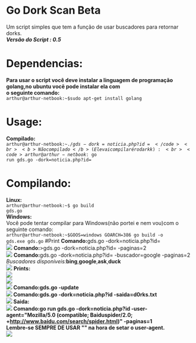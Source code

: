 # Go Dork Scan Beta
Um script simples que tem a função de usar buscadores para retornar dorks.
<br><b><i>Versão do Script : 0.5 <br></b></i>
# Dependencias:
<b>Para usar o script você deve instalar a linguagem de programação golang,no ubuntu vocẽ pode instalar ela com<br>
o seguinte comando:</b>
<br><code>arthur@arthur-netbook:~$sudo apt-get install golang</code>
# Usage:
<b>Compilado:</b>
<br><code>arthur@arthur-netbook:~$./gds -dork=noticia.php?id=</code>
<br><b>Não compilado</b>(Ele vai compilar é rodar kk):
<br><code>arthur@arthur-netbook:~$go run gds.go -dork=noticia.php?id=</code>
# Compilando:
<b>Linux:</b>
<br><code>arthur@arthur-netbook:~$ go build gds.go</code>
<br><b>Windows:</b>
<br>Você pode tentar compilar para Windows(não portei e nem vou)com o seguinte comando:
<br><code>arthur@arthur-netbook:~$GOOS=windows GOARCH=386 go build -o gds.exe gds.go</code>
#Print
<b>Comando:</b>gds.go -dork=noticia.php?id=
<br><img src="http://i.imgur.com/o53ameH.png?1"></img>
<b>Comando:</b>>gds.go -dork=noticia.php?id= -paginas=2
<br><img src="http://i.imgur.com/UlhMyxf.png?1"></img>
<b>Comando:</b>gds.go -dork=noticia.php?id= -buscador=google -paginas=2
<br><i>Buscadores disponiveis:</i><b>bing</b>,<b>google</b>,<b>ask</b>,<b>duck</b>
<br><img src="http://i.imgur.com/ER9uv0g.png?1" ></img>
<b><b>Prints:</b>
<br><img src ="http://i.imgur.com/mjqDzX2.png?1"></img>
<br><img src ="http://i.imgur.com/oeq1eFf.png?1"></img>
<br><img src ="http://i.imgur.com/FS1EG2U.png?1"></img>
<b>Comando:</b>gds.go -update
<br><img src="http://i.imgur.com/uJNHYBc.png?1"></img>
<b>Comando:</b>gds.go -dork=noticia.php?id -saida=d0rks.txt
<br><img src ="http://i.imgur.com/ap5pxkd.png?1"></img>
<b>Saida:</b>
<br><img src ="http://i.imgur.com/jSEkr7w.png?1"></img>
<b>Comando:</b>go run gds.go -dork=noticia.php?id -user-agent="Mozilla/5.0 (compatible; Baiduspider/2.0; +http://www.baidu.com/search/spider.html)" -paginas=1
<br><b>Lembre-se SEMPRE DE USAR "" na hora de setar o user-agent.</b>
<br><img src ="http://i.imgur.com/I9328nM.png?1"></img>


